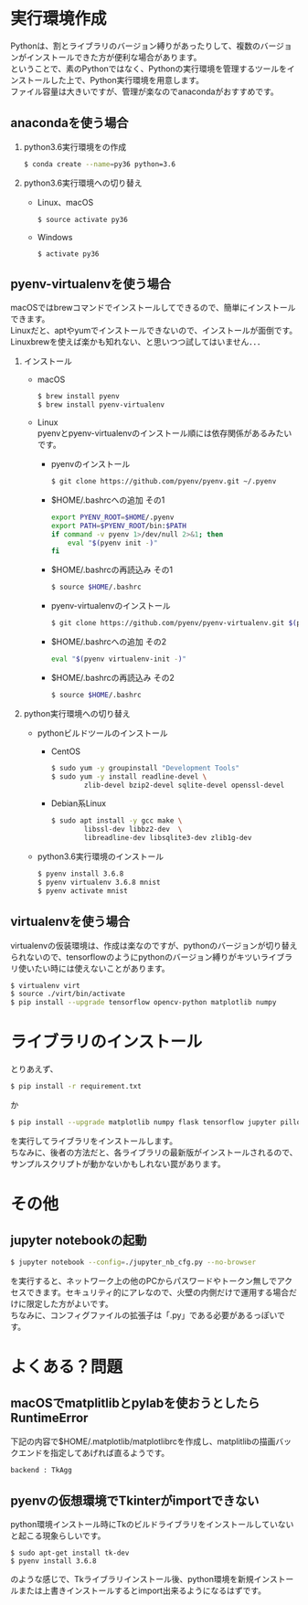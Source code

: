 # 実行環境作成

Pythonは、割とライブラリのバージョン縛りがあったりして、複数のバージョンがインストールできた方が便利な場合があります。  
ということで、素のPythonではなく、Pythonの実行環境を管理するツールをインストールした上で、Python実行環境を用意します。  
ファイル容量は大きいですが、管理が楽なのでanacondaがおすすめです。

## anacondaを使う場合

1. python3.6実行環境をの作成
    ```bash
    $ conda create --name=py36 python=3.6
    ```

2. python3.6実行環境への切り替え
    - Linux、macOS
        ```bash
        $ source activate py36
        ```
    - Windows
        ```console
        $ activate py36
        ```

## pyenv-virtualenvを使う場合

macOSではbrewコマンドでインストールしてできるので、簡単にインストールできます。  
Linuxだと、aptやyumでインストールできないので、インストールが面倒です。  
Linuxbrewを使えば楽かも知れない、と思いつつ試してはいません．．．

1. インストール
    - macOS
        ```bash
        $ brew install pyenv
        $ brew install pyenv-virtualenv
        ```
    - Linux  
pyenvとpyenv-virtualenvのインストール順には依存関係があるみたいです。
        - pyenvのインストール
            ```bash
            $ git clone https://github.com/pyenv/pyenv.git ~/.pyenv
            ```
        - $HOME/.bashrcへの追加 その1
            ```bash
            export PYENV_ROOT=$HOME/.pyenv
            export PATH=$PYENV_ROOT/bin:$PATH
            if command -v pyenv 1>/dev/null 2>&1; then
                eval "$(pyenv init -)"
            fi
            ```
        - $HOME/.bashrcの再読込み その1
            ```bash
            $ source $HOME/.bashrc
            ```

        - pyenv-virtualenvのインストール
            ```bash
            $ git clone https://github.com/pyenv/pyenv-virtualenv.git $(pyenv root)/plugins/pyenv-virtualenv
            ```
        - $HOME/.bashrcへの追加 その2
            ```bash
            eval "$(pyenv virtualenv-init -)"
            ```
        - $HOME/.bashrcの再読込み その2
            ```bash
            $ source $HOME/.bashrc
            ```

2. python実行環境への切り替え
    - pythonビルドツールのインストール
        - CentOS
            ```bash
            $ sudo yum -y groupinstall "Development Tools"
            $ sudo yum -y install readline-devel \
                    zlib-devel bzip2-devel sqlite-devel openssl-devel
            ```
        - Debian系Linux
            ```bash
            $ sudo apt install -y gcc make \
                    libssl-dev libbz2-dev  \
                    libreadline-dev libsqlite3-dev zlib1g-dev
            ```

    - python3.6実行環境のインストール
        ```bash
        $ pyenv install 3.6.8
        $ pyenv virtualenv 3.6.8 mnist
        $ pyenv activate mnist
        ```


## virtualenvを使う場合

virtualenvの仮装環境は、作成は楽なのですが、pythonのバージョンが切り替えられないので、tensorflowのようにpythonのバージョン縛りがキツいライブラリ使いたい時には使えないことがあります。

```bash
$ virtualenv virt
$ source ./virt/bin/activate
$ pip install --upgrade tensorflow opencv-python matplotlib numpy
```


# ライブラリのインストール

とりあえず、

```bash
$ pip install -r requirement.txt
```

か

```bash
$ pip install --upgrade matplotlib numpy flask tensorflow jupyter pillow opencv-python
```

を実行してライブラリをインストールします。  
ちなみに、後者の方法だと、各ライブラリの最新版がインストールされるので、サンプルスクリプトが動かないかもしれない罠があります。


# その他

## jupyter notebookの起動

```bash
$ jupyter notebook --config=./jupyter_nb_cfg.py --no-browser
```

を実行すると、ネットワーク上の他のPCからパスワードやトークン無しでアクセスできます。セキュリティ的にアレなので、火壁の内側だけで運用する場合だけに限定した方がよいです。  
ちなみに、コンフィグファイルの拡張子は「.py」である必要があるっぽいです。


# よくある？問題

## macOSでmatplitlibとpylabを使おうとしたらRuntimeError  
下記の内容で$HOME/.matplotlib/matplotlibrcを作成し、matplitlibの描画バックエンドを指定してあげれば直るようです。

```bash
backend : TkAgg
```

## pyenvの仮想環境でTkinterがimportできない

python環境インストール時にTkのビルドライブラリをインストールしていないと起こる現象らしいです。

```
$ sudo apt-get install tk-dev
$ pyenv install 3.6.8
```

のような感じで、Tkライブラリインストール後、python環境を新規インストールまたは上書きインストールするとimport出来るようになるはずです。
